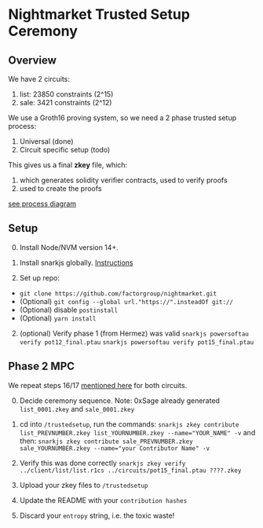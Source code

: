 # Nightmarket Trusted Setup Ceremony

## Overview
We have 2 circuits: 
1. list: 23850 constraints (2^15)
2. sale: 3421 constraints (2^12)

We use a Groth16 proving system, so we need a 2 phase trusted setup process: 
1. Universal (done)
2. Circuit specific setup (todo)

This gives us a final **zkey** file, which:
1. which generates solidity verifier contracts, used to verify proofs
2. used to create the proofs

[see process diagram](https://fvictorio.notion.site/image/https%3A%2F%2Fs3-us-west-2.amazonaws.com%2Fsecure.notion-static.com%2F5f267294-acb7-4a7b-b68d-a9ffe3fa1c71%2Fdiagram.png?table=block&id=2e2fd7a5-4c9e-429e-8d6b-57caa4b06b68&spaceId=999fcf0b-d32c-46d7-922b-b4a5f30b1f90&width=2000&userId=&cache=v2)


## Setup
0. Install Node/NVM version 14+. 

1. Install snarkjs globally. [Instructions](https://www.npmjs.com/package/snarkjs)

2. Set up repo: 
- `git clone https://github.com/factorgroup/nightmarket.git`
- (Optional) ```git config --global url."https://".insteadOf git://```
- (Optional) disable `postinstall`
- (Optional) `yarn install`

2. (optional) Verify phase 1 (from Hermez) was valid
`snarkjs powersoftau verify pot12_final.ptau`
`snarkjs powersoftau verify pot15_final.ptau`

## Phase 2 MPC
We repeat steps 16/17 [mentioned here](https://github.com/factorgroup/nightmarket.git) for both circuits.

0. Decide ceremony sequence. Note: 0xSage already generated `list_0001.zkey` and `sale_0001.zkey`

1. cd into `/trustedsetup`, run the commands: 
`snarkjs zkey contribute list_PREVNUMBER.zkey list_YOURNUMBER.zkey --name="YOUR_NAME" -v`
and then:
`snarkjs zkey contribute sale_PREVNUMBER.zkey sale_YOURNUMBER.zkey --name="your Contributor Name" -v`

2. Verify this was done correctly
`snarkjs zkey verify ../client/list/list.r1cs ../circuits/pot15_final.ptau ????.zkey`

2. Upload your zkey files to `/trustedsetup`

3. Update the README with your `contribution hashes`

4. Discard your `entropy` string, i.e. the toxic waste!